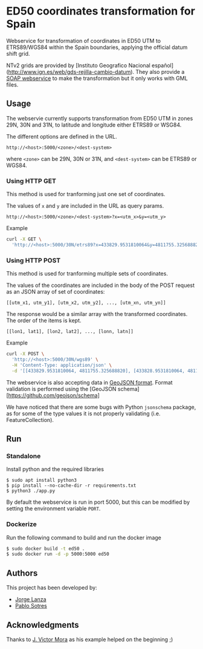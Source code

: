 # ED50 coordinates transformation for Spain
Webservice for transformation of coordinates in ED50 UTM to ETRS89/WGS84 within
the Spain boundaries, applying the official datum shift grid.

NTv2 grids are provided by [Instituto Geografico Nacional español]
(http://www.ign.es/web/gds-rejilla-cambio-datum). They also provide a
[SOAP webservice](https://www.ign.es/wcts-app/) to make the transformation but
it only works with GML files.

## Usage

The webservie currently supports transformation from ED50 UTM in zones 29N, 30N
and 31N, to latitude and longitude either ETRS89 or WSG84.

The different options are defined in the URL.

```
http://<host>:5000/<zone>/<dest-system>
```
where `<zone>` can be 29N, 30N or 31N, and `<dest-system>` can be ETRS89 or
WGS84.

### Using HTTP GET
This method is used for tranforming just one set of coordinates.

The values of `x` and `y` are included in the URL as query params.
```
http://<host>:5000/<zone>/<dest-system>?x=<utm_x>&y=<utm_y>
```
Example
```bash
curl -X GET \
  'http://<host>:5000/30N/etrs89?x=433829.9531810064&y=4811755.325688820' \
```

### Using HTTP POST
This method is used for tranforming multiple sets of coordinates.

The values of the coordinates are included in the body of the POST request as an
JSON array of set of coordinates:
```
[[utm_x1, utm_y1], [utm_x2, utm_y2], ..., [utm_xn, utm_yn]]
```
The response would be a similar array with the transformed coordinates. The
order of the items is kept.
```
[[lon1, lat1], [lon2, lat2], ..., [lonn, latn]]
```

Example
```bash
curl -X POST \
  'http://<host>:5000/30N/wgs89' \
  -H 'Content-Type: application/json' \
  -d '[[433829.9531810064, 4811755.325688820], [433828.9531810064, 4811755.325688820]]'
```

The webservice is also accepting data in [GeoJSON format](http://geojson.org/).
Format validation is performed using the [GeoJSON schema][https://github.com/geojson/schema]

We have noticed that there are some bugs with Python `jsonschema` package, as
for some of the type values it is not properly validating (i.e.
FeatureCollection).

## Run

### Standalone
Install python and the required libraries

```
$ sudo apt install python3
$ pip install --no-cache-dir -r requirements.txt
$ python3 ./app.py
```

By default the webservice is run in port 5000, but this can be modified by
setting the environment variable `PORT`.

### Dockerize
Run the following command to build and run the docker image

```bash
$ sudo docker build -t ed50 .
$ sudo docker run -d -p 5000:5000 ed50
```

## Authors
This project has been developed by:

- [Jorge Lanza](https://github.com/jlanza)
- [Pablo Sotres](https://github.com/psotres)

## Acknowledgments

Thanks to [J. Victor Mora](https://jvmora.wordpress.com/2013/02/22/ed50-to-etrs89-using-a-spanish-shift-grid-with-pyproj/) as his example helped on the beginning ;)
